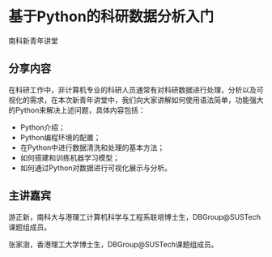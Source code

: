 # 基于Python的科研数据分析入门
南科新青年讲堂

## 分享内容

在科研工作中，非计算机专业的科研人员通常有对科研数据进行处理，分析以及可视化的需求，在本次新青年讲堂中，我们向大家讲解如何使用语法简单，功能强大的Python来解决上述问题，具体内容包括：
- Python介绍；
- Python编程环境的配置；
- 在Python中进行数据清洗和处理的基本方法；
- 如何搭建和训练机器学习模型；
- 如何通过Python对数据进行可视化展示与分析。

## 主讲嘉宾

游正新，南科大与港理工计算机科学与工程系联培博士生，DBGroup@SUSTech课题组成员。

张家澍，香港理工大学博士生，DBGroup@SUSTech课题组成员。

